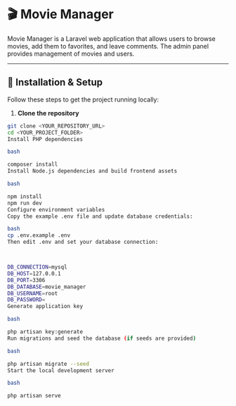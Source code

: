 # 🎬 Movie Manager

Movie Manager is a Laravel web application that allows users to browse movies, add them to favorites, and leave comments. The admin panel provides management of movies and users.

---

## 🚀 Installation & Setup

Follow these steps to get the project running locally:

1. **Clone the repository**
```bash
git clone <YOUR_REPOSITORY_URL>
cd <YOUR_PROJECT_FOLDER>
Install PHP dependencies

bash

composer install
Install Node.js dependencies and build frontend assets

bash

npm install
npm run dev
Configure environment variables
Copy the example .env file and update database credentials:

bash
cp .env.example .env
Then edit .env and set your database connection:



DB_CONNECTION=mysql
DB_HOST=127.0.0.1
DB_PORT=3306
DB_DATABASE=movie_manager
DB_USERNAME=root
DB_PASSWORD=
Generate application key

bash

php artisan key:generate
Run migrations and seed the database (if seeds are provided)

bash

php artisan migrate --seed
Start the local development server

bash

php artisan serve
